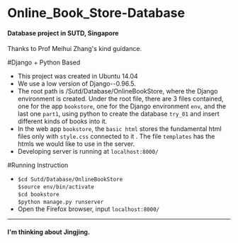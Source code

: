 # Online_Book_Store-Database
<h4>Database project in SUTD, Singapore</h4>
Thanks to Prof Meihui Zhang's kind guidance.
  
#Django + Python Based
* This project was created in Ubuntu 14.04
* We use a low version of Django--0.96.5. 
* The root path is /Sutd/Database/OnlineBookStore, where the Django environment is created. Under the root file, there are 3 files contained, one for the app `bookstore`, one for the Django environment `env`, and the last one `part1`, using python to create the database `try_01` and insert different kinds of books into it.
* In the web app `bookstore`, the `basic html` stores the fundamental html files only with `style.css` connected to it . The file `templates` has the htmls we would like to use in the server.
* Developing server is running at `localhost:8000/`
  
#Running Instruction
* ```$cd Sutd/Database/OnlineBookStore```<br>
  ```$source env/bin/activate```<br>
  ```$cd bookstore```<br>
  ```$python manage.py runserver```<br>
* Open the Firefox browser, input `localhost:8000/`

------------------------------------
<h4>I'm thinking about Jingjing.</h4>
